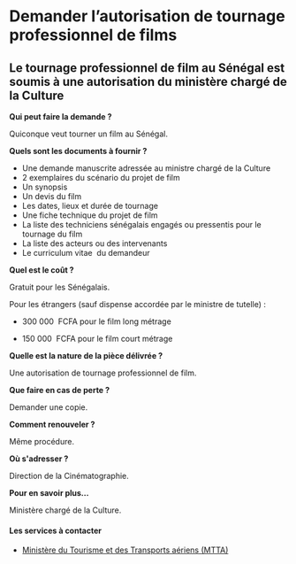 # Demander l’autorisation de tournage professionnel de films

Le tournage professionnel de film au Sénégal est soumis à une autorisation du ministère chargé de la Culture
------------------------------------------------------------------------------------------------------------

**Qui peut faire la demande ?**

Quiconque veut tourner un film au Sénégal.

**Quels sont les documents à fournir ?**

*   Une demande manuscrite adressée au ministre chargé de la Culture
*   2 exemplaires du scénario du projet de film
*   Un synopsis
*   Un devis du film
*   Les dates, lieux et durée de tournage
*   Une fiche technique du projet de film
*   La liste des techniciens sénégalais engagés ou pressentis pour le tournage du film
*   La liste des acteurs ou des intervenants
*   Le curriculum vitae  du demandeur

**Quel est le coût ?**

Gratuit pour les Sénégalais.

Pour les étrangers (sauf dispense accordée par le ministre de tutelle) :

*   300 000  FCFA pour le film long métrage

*   150 000  FCFA pour le film court métrage

**Quelle est la nature de la pièce délivrée ?**

Une autorisation de tournage professionnel de film.

**Que faire en cas de perte ?**

Demander une copie.

**Comment renouveler ?**

Même procédure.

**Où s'adresser ?**

Direction de la Cinématographie.

**Pour en savoir plus…**

Ministère chargé de la Culture.

#### Les services à contacter

*   [Ministère du Tourisme et des Transports aériens (MTTA)](../../../services/ministere-du-tourisme-et-des-transports-aeriens-mtta.md)